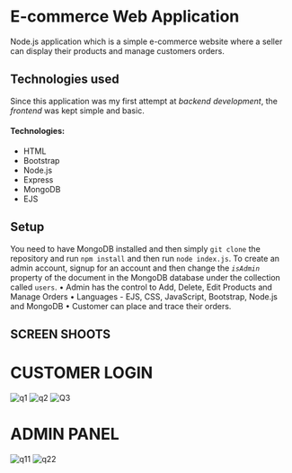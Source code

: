 # E-commerce Web Application
Node.js application which is a simple e-commerce website where a seller can display their products and manage customers orders.

## Technologies used
Since this application was my first attempt at _backend development_, the _frontend_ was kept simple and basic.
#### Technologies:
   - HTML
   - Bootstrap
   - Node.js
   - Express
   - MongoDB
   - EJS

## Setup
You need to have MongoDB installed and then simply `git clone` the repository and run `npm install` and then run `node index.js`.
To create an admin account, signup for an account and then change the _`isAdmin`_ property of the document in the MongoDB database under the collection called `users`.
•	Admin has the control to Add, Delete, Edit Products and Manage Orders
•	Languages - EJS, CSS, JavaScript, Bootstrap, Node.js and MongoDB
•	Customer can place and trace their orders.
## SCREEN SHOOTS
# CUSTOMER LOGIN
![q1](https://user-images.githubusercontent.com/76985845/131087911-0784dec6-bbb0-4e44-9c5f-b3d6c59cd36c.JPG)
![q2](https://user-images.githubusercontent.com/76985845/131087923-34af12e2-2aa8-4b66-ab99-43230e898f6e.JPG)
![Q3](https://user-images.githubusercontent.com/76985845/131087930-6a232809-4e7a-4bad-9403-d3602ebfed6c.JPG)
# ADMIN PANEL
![q11](https://user-images.githubusercontent.com/76985845/131088059-5bfb2828-902d-43d3-ae53-ca48c2e61d3c.JPG)
![q22](https://user-images.githubusercontent.com/76985845/131088066-61b255fe-e40d-431a-98a6-d1c9558545d0.JPG)

